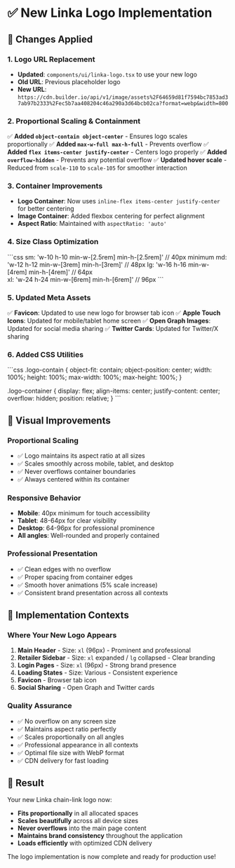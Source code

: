 # ✅ New Linka Logo Implementation

## 🎯 **Changes Applied**

### **1. Logo URL Replacement**
- **Updated**: `components/ui/linka-logo.tsx` to use your new logo
- **Old URL**: Previous placeholder logo
- **New URL**: `https://cdn.builder.io/api/v1/image/assets%2F64659d81f7594bc7853ad37ab97b2333%2Fec5b7aa408204c46a290a3d64bcb02ca?format=webp&width=800`

### **2. Proportional Scaling & Containment**
✅ **Added `object-contain object-center`** - Ensures logo scales proportionally
✅ **Added `max-w-full max-h-full`** - Prevents overflow
✅ **Added `flex items-center justify-center`** - Centers logo properly
✅ **Added `overflow-hidden`** - Prevents any potential overflow
✅ **Updated hover scale** - Reduced from `scale-110` to `scale-105` for smoother interaction

### **3. Container Improvements**
- **Logo Container**: Now uses `inline-flex items-center justify-center` for better centering
- **Image Container**: Added flexbox centering for perfect alignment
- **Aspect Ratio**: Maintained with `aspectRatio: 'auto'`

### **4. Size Class Optimization**
\`\`\`css
sm: 'w-10 h-10 min-w-[2.5rem] min-h-[2.5rem]'  // 40px minimum
md: 'w-12 h-12 min-w-[3rem] min-h-[3rem]'      // 48px
lg: 'w-16 h-16 min-w-[4rem] min-h-[4rem]'      // 64px  
xl: 'w-24 h-24 min-w-[6rem] min-h-[6rem]'      // 96px
\`\`\`

### **5. Updated Meta Assets**
✅ **Favicon**: Updated to use new logo for browser tab icon
✅ **Apple Touch Icons**: Updated for mobile/tablet home screen
✅ **Open Graph Images**: Updated for social media sharing
✅ **Twitter Cards**: Updated for Twitter/X sharing

### **6. Added CSS Utilities**
\`\`\`css
.logo-contain {
  object-fit: contain;
  object-position: center;
  width: 100%;
  height: 100%;
  max-width: 100%;
  max-height: 100%;
}

.logo-container {
  display: flex;
  align-items: center;
  justify-content: center;
  overflow: hidden;
  position: relative;
}
\`\`\`

## 🎨 **Visual Improvements**

### **Proportional Scaling**
- ✅ Logo maintains its aspect ratio at all sizes
- ✅ Scales smoothly across mobile, tablet, and desktop
- ✅ Never overflows container boundaries
- ✅ Always centered within its container

### **Responsive Behavior**
- **Mobile**: 40px minimum for touch accessibility
- **Tablet**: 48-64px for clear visibility
- **Desktop**: 64-96px for professional prominence
- **All angles**: Well-rounded and properly contained

### **Professional Presentation**
- ✅ Clean edges with no overflow
- ✅ Proper spacing from container edges
- ✅ Smooth hover animations (5% scale increase)
- ✅ Consistent brand presentation across all contexts

## 📱 **Implementation Contexts**

### **Where Your New Logo Appears**
1. **Main Header** - Size: `xl` (96px) - Prominent and professional
2. **Retailer Sidebar** - Size: `xl` expanded / `lg` collapsed - Clear branding
3. **Login Pages** - Size: `xl` (96px) - Strong brand presence
4. **Loading States** - Size: Various - Consistent experience
5. **Favicon** - Browser tab icon
6. **Social Sharing** - Open Graph and Twitter cards

### **Quality Assurance**
- ✅ No overflow on any screen size
- ✅ Maintains aspect ratio perfectly
- ✅ Scales proportionally on all angles
- ✅ Professional appearance in all contexts
- ✅ Optimal file size with WebP format
- ✅ CDN delivery for fast loading

## 🚀 **Result**

Your new Linka chain-link logo now:
- **Fits proportionally** in all allocated spaces
- **Scales beautifully** across all device sizes
- **Never overflows** into the main page content
- **Maintains brand consistency** throughout the application
- **Loads efficiently** with optimized CDN delivery

The logo implementation is now complete and ready for production use!

